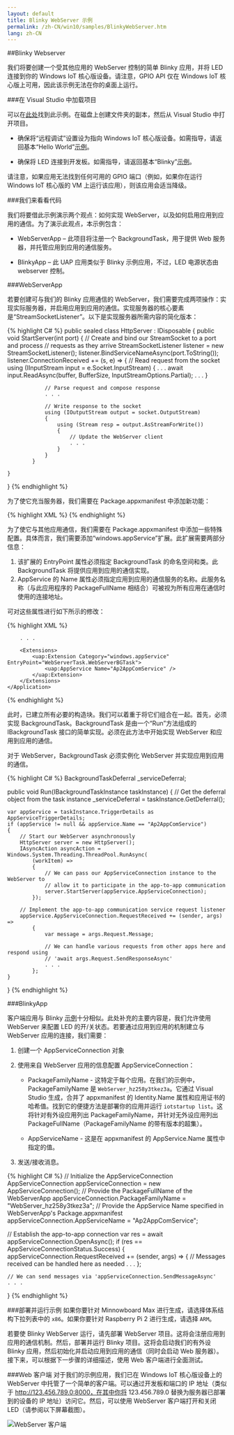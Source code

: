 ```yaml
---
layout: default
title: Blinky WebServer 示例
permalink: /zh-CN/win10/samples/BlinkyWebServer.htm
lang: zh-CN
---
```


##Blinky Webserver

我们将要创建一个受其他应用的 WebServer 控制的简单 Blinky 应用，并将 LED 连接到你的 Windows IoT 核心版设备。请注意，GPIO API 仅在 Windows IoT 核心版上可用，因此该示例无法在你的桌面上运行。


###在 Visual Studio 中加载项目

可以在[此处](https://github.com/ms-iot/samples/tree/develop/App2App%20WebServer)找到此示例。在磁盘上创建文件夹的副本，然后从 Visual Studio 中打开项目。

* 确保将“远程调试”设置设为指向 Windows IoT 核心版设备。如需指导，请返回基本“Hello World”[示例]({{site.baseurl}}/{{page.lang}}/win10/samples/HelloWorld.htm)。

* 确保将 LED 连接到开发板。如需指导，请返回基本“Blinky”[示例]({{site.baseurl}}/{{page.lang}}/win10/samples/Blinky.htm)。

请注意，如果应用无法找到任何可用的 GPIO 端口（例如，如果你在运行 Windows IoT 核心版的 VM 上运行该应用），则该应用会适当降级。


###我们来看看代码

我们将要借此示例演示两个观点：如何实现 WebServer，以及如何启用应用到应用的通信。为了演示此观点，本示例包含：

* WebServerApp – 此项目将注册一个 BackgroundTask，用于提供 Web 服务器，并托管应用到应用的通信服务。

* BlinkyApp – 此 UAP 应用类似于 Blinky 示例应用，不过，LED 电源状态由 webserver 控制。


###WebServerApp

若要创建可与我们的 Blinky 应用通信的 WebServer，我们需要完成两项操作：实现实际服务器，并启用应用到应用的通信。实现服务器的核心要素是“StreamSocketListener”。以下是实现服务器所需内容的简化版本：

{% highlight C# %}
public sealed class HttpServer : IDisposable
{
    public void StartServer(int port)
    {
        // Create and bind our StreamSocket to a port and process
        // requests as they arrive
        StreamSocketListener listener = new StreamSocketListener();
        listener.BindServiceNameAsync(port.ToString());
        listener.ConnectionReceived += (s, e) =>
            {
                // Read request from the socket
                using (IInputStream input = e.Socket.InputStream)
                {
                    . . .
                    await input.ReadAsync(buffer, BufferSize, InputStreamOptions.Partial);
                    . . .
                }

                // Parse request and compose response
                . . .

                // Write response to the socket
                using (IOutputStream output = socket.OutputStream)
                {
                    using (Stream resp = output.AsStreamForWrite())
                    {
                        // Update the WebServer client
                        . . .
                    }
                }
            }

    }
}
{% endhighlight %}

为了使它充当服务器，我们需要在 Package.appxmanifest 中添加新功能：

{% highlight XML %}
<Capabilities>
    <Capability Name="internetClient" />
    <Capability Name="internetClientServer" />
</Capabilities>
{% endhighlight %}


为了使它与其他应用通信，我们需要在 Package.appxmanifest 中添加一些特殊配置。具体而言，我们需要添加“windows.appService”扩展。此扩展需要两部分信息：

1. 该扩展的 EntryPoint 属性必须指定 BackgroundTask 的命名空间和类。此 BackgroundTask 将提供应用到应用的通信实现。
2. AppService 的 Name 属性必须指定应用到应用的通信服务的名称。此服务名称（与此应用程序的 PackageFullName 相结合）可被视为所有应用在通信时使用的连接地址。

可对这些属性进行如下所示的修改：

{% highlight XML %}
<Applications>
    <Application Id="App">

        . . .

        <Extensions>
            <uap:Extension Category="windows.appService" EntryPoint="WebServerTask.WebServerBGTask">
                <uap:AppService Name="Ap2AppComService" />
            </uap:Extension>
        </Extensions>
    </Application>
</Applications>
{% endhighlight %}


此时，已建立所有必要的构造块。我们可以着重于将它们组合在一起。首先，必须实现 BackgroundTask。BackgroundTask 是由一个“Run”方法组成的 IBackgroundTask 接口的简单实现。必须在此方法中开始实现 WebServer 和应用到应用的通信。

对于 WebServer，BackgroundTask 必须实例化 WebServer 并实现应用到应用的通信。

{% highlight C# %}
BackgroundTaskDeferral _serviceDeferral;

public void Run(IBackgroundTaskInstance taskInstance)
{
    // Get the deferral object from the task instance
    _serviceDeferral = taskInstance.GetDeferral();

    var appService = taskInstance.TriggerDetails as AppServiceTriggerDetails;
    if (appService != null && appService.Name == "Ap2AppComService")
    {
        // Start our WebServer asynchronously
        HttpServer server = new HttpServer();
        IAsyncAction asyncAction = Windows.System.Threading.ThreadPool.RunAsync(
            (workItem) =>
            {
                // We can pass our AppServiceConnection instance to the WebServer to
                // allow it to participate in the app-to-app communication
                server.StartServer(appService.AppServiceConnection);
            });

        // Implement the app-to-app communication service request listener
        appService.AppServiceConnection.RequestReceived += (sender, args) =>
            {
                var message = args.Request.Message;

                // We can handle various requests from other apps here and respond using
                // 'await args.Request.SendResponseAsync'
                . . .
            };
    }
}
{% endhighlight %}


###BlinkyApp

客户端应用与 Blinky [示例]({{site.baseurl}}/{{page.lang}}/win10/samples/HelloWorld.htm)十分相似。此处补充的主要内容是，我们允许使用 WebServer 来配置 LED 的开/关状态。若要通过应用到应用的机制建立与 WebServer 应用的连接，我们需要：

1. 创建一个 AppServiceConnection 对象

2. 使用来自 WebServer 应用的信息配置 AppServiceConnection：

    * PackageFamilyName - 这特定于每个应用。在我们的示例中，PackageFamilyName 是 `WebServer_hz258y3tkez3a`。它通过 Visual Studio 生成，合并了 appxmanifest 的 Identity.Name 属性和应用证书的哈希值。找到它的便捷方法是部署你的应用并运行 `iotstartup list`。这将针对有外设应用列出 PackageFamilyName，并针对无外设应用列出 PackageFullName（PackageFamilyName 的带有版本的超集）。

    * AppServiceName - 这是在 appxmanifest 的 AppService.Name 属性中指定的值。

3. 发送/接收消息。

{% highlight C# %}
// Initialize the AppServiceConnection
AppServiceConnection appServiceConnection = new AppServiceConnection();
// Provide the PackageFullName of the WebServerApp
appServiceConnection.PackageFamilyName = "WebServer_hz258y3tkez3a";
// Provide the AppService Name specified in WebServerApp's Package.appxmanifest
appServiceConnection.AppServiceName = "Ap2AppComService";

// Establish the app-to-app connection
var res = await appServiceConnection.OpenAsync();
if (res == AppServiceConnectionStatus.Success)
{
    appServiceConnection.RequestReceived += (sender, args) =>
        {
            // Messages received can be handled here as needed
            . . .
        };

    // We can send messages via 'appServiceConnection.SendMessageAsync'
    . . .
}
{% endhighlight %}

###部署并运行示例
如果你要针对 Minnowboard Max 进行生成，请选择体系结构下拉列表中的 `x86`。如果你要针对 Raspberry Pi 2 进行生成，请选择 `ARM`。

若要使 Blinky WebServer 运行，请先部署 WebServer 项目。这将会注册应用到应用的通信机制。然后，部署并运行 Blinky 项目。这将会启动我们的有外设 Blinky 应用，然后初始化并启动应用到应用的通信（同时会启动 Web 服务器）。接下来，可以根据下一步骤的详细描述，使用 Web 客户端进行全面测试。

###Web 客户端
对于我们的示例应用，我们已在 Windows IoT 核心版设备上的 WebServer 中托管了一个简单的客户端。可以通过开发板和端口的 IP 地址（类似于 http://123.456.789.0:8000，在其中你将 123.456.789.0 替换为服务器已部署到的设备的 IP 地址）访问它。然后，可以使用 WebServer 客户端打开和关闭 LED（请参阅以下屏幕截图）。

![WebServer 客户端]({{site.baseurl}}/images/WebServer/webserver_client.png)
